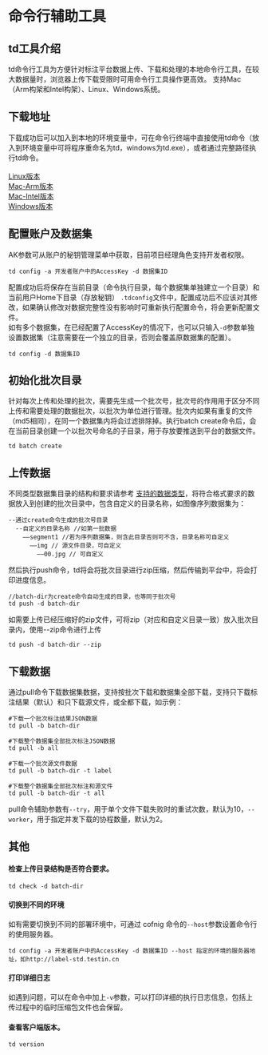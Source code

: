 # 命令行辅助工具

## td工具介绍
td命令行工具为方便针对标注平台数据上传、下载和处理的本地命令行工具，在较大数据量时，浏览器上传下载受限时可用命令行工具操作更高效。
支持Mac（Arm构架和Intel构架）、Linux、Windows系统。

## 下载地址 
下载成功后可以加入到本地的环境变量中，可在命令行终端中直接使用td命令（放入到环境变量中可将程序重命名为td，windows为td.exe），或者通过完整路径执行td命令。  
<br>
[Linux版本](https://github.com/codytan/td/releases/download/0.3.0/td_linux)  
[Mac-Arm版本](https://github.com/codytan/td/releases/download/0.3.0/td_mac_arm)  
[Mac-Intel版本](https://github.com/codytan/td/releases/download/0.3.0/td_mac_intel)  
[Windows版本](https://github.com/codytan/td/releases/download/0.3.0/td_win.exe)     

## 配置账户及数据集
AK参数可从账户的秘钥管理菜单中获取，目前项目经理角色支持开发者权限。 
```
td config -a 开发者账户中的AccessKey -d 数据集ID
```
配置成功后将保存在当前目录（命令执行目录，每个数据集单独建立一个目录）和当前用户Home下目录（存放秘钥） `.tdconfig`文件中，配置成功后不应该对其修改，如果确认修改对数据完整性没有影响时可重新执行配置命令，将会更新配置文件。   
如有多个数据集，在已经配置了AccessKey的情况下，也可以只输入`-d`参数单独设置数据集（注意需要在一个独立的目录，否则会覆盖原数据集的配置）。  
```
td config -d 数据集ID
```

## 初始化批次目录
针对每次上传和处理的批次，需要先生成一个批次号，批次号的作用用于区分不同上传和需要处理的数据批次，以批次为单位进行管理。批次内如果有重复的文件（md5相同），在同一个数据集内将会过滤排除掉。执行batch create命令后，会在当前目录创建一个以批次号命名的子目录，用于存放要推送到平台的数据文件。
```
td batch create 
```

## 上传数据
不同类型数据集目录的结构和要求请参考 [支持的数据类型](/dataset)，将符合格式要求的数据放入到创建的批次目录中，包含自定义的目录名称，如图像序列数据集为：  
```
--通过create命令生成的批次号目录
  --自定义的目录名称 //如第一批数据
    ——segment1 //若为序列数据集，则含此目录否则可不含，目录名称可自定义
      ——img // 源文件目录，可自定义
        ——00.jpg // 可自定义
```
然后执行push命令，td将会将批次目录进行zip压缩，然后传输到平台中，将会打印进度信息。
```
//batch-dir为create命令自动生成的目录，也等同于批次号
td push -d batch-dir
```
如需要上传已经压缩好的zip文件，可将zip（对应和自定义目录一致）放入批次目录内，使用--zip命令进行上传
```
td push -d batch-dir --zip 
```


## 下载数据
通过pull命令下载数据集数据，支持按批次下载和数据集全部下载，支持只下载标注结果（默认）和只下载源文件，或全都下载，如示例：
```
#下载一个批次标注结果JSON数据
td pull -b batch-dir

#下载整个数据集全部批次标注JSON数据
td pull -b all

#下载一个批次源文件数据
td pull -b batch-dir -t label

#下载整个数据集全部批次标注和源文件
td pull -b batch-dir -t all
```
pull命令辅助参数有`--try`，用于单个文件下载失败时的重试次数，默认为10，`--worker`，用于指定并发下载的协程数量，默认为2。  

## 其他
#### 检查上传目录结构是否符合要求。  
```
td check -d batch-dir
```

#### 切换到不同的环境
如有需要切换到不同的部署环境中，可通过 cofnig 命令的`--host`参数设置命令行的使用服务器。
```
td config -a 开发者账户中的AccessKey -d 数据集ID --host 指定的环境的服务器地址，如http://label-std.testin.cn
```

#### 打印详细日志
如遇到问题，可以在命令中加上`-v`参数，可以打印详细的执行日志信息，包括上传过程中的临时压缩包文件也会保留。  

#### 查看客户端版本。  
```
td version
```

